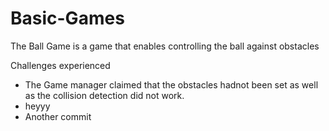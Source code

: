 # Basic-Games
The Ball Game is a game that enables controlling the ball against obstacles


Challenges experienced
- The Game manager claimed that the obstacles hadnot been set as well as the collision detection did not work.
- heyyy
- Another commit
